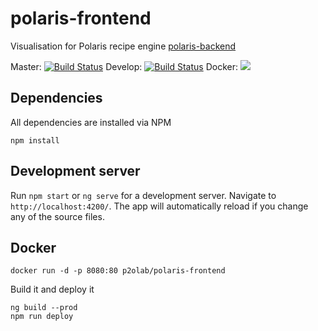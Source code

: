 # polaris-frontend
Visualisation for Polaris recipe engine [polaris-backend](https://github.com/p2o-lab/polaris-backend)

Master: [![Build Status](https://cloud.drone.io/api/badges/p2o-lab/polaris-frontend/status.svg)](https://cloud.drone.io/p2o-lab/polaris-frontend)
Develop: [![Build Status](https://cloud.drone.io/api/badges/p2o-lab/polaris-frontend/status.svg?ref=/refs/heads/develop)](https://cloud.drone.io/p2o-lab/polaris-frontend)
Docker: [![](https://images.microbadger.com/badges/version/p2olab/polaris-frontend.svg)](https://microbadger.com/images/p2olab/polaris-frontend)

## Dependencies
All dependencies are installed via NPM
```
npm install
```

## Development server

Run `npm start` or `ng serve` for a development server. Navigate to `http://localhost:4200/`. The app will automatically reload if you change any of the source files.


## Docker
```
docker run -d -p 8080:80 p2olab/polaris-frontend
```

Build it and deploy it
```
ng build --prod
npm run deploy
```
